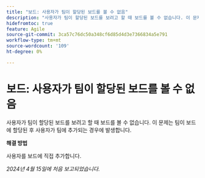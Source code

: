 ```yaml
---
title: "보드: 사용자가 팀이 할당된 보드를 볼 수 없음"
description: "사용자가 팀이 할당된 보드를 보려고 할 때 보드를 볼 수 없습니다. 이 문제는 팀이 보드에 할당된 후 사용자가 팀에 추가되는 경우에 발생합니다."
hidefromtoc: true
feature: Agile
source-git-commit: 3ca57c76dc50a348cf6d85d4d3e7366834a5e791
workflow-type: tm+mt
source-wordcount: '109'
ht-degree: 0%

---
```



# 보드: 사용자가 팀이 할당된 보드를 볼 수 없음

사용자가 팀이 할당된 보드를 보려고 할 때 보드를 볼 수 없습니다. 이 문제는 팀이 보드에 할당된 후 사용자가 팀에 추가되는 경우에 발생합니다.

**해결 방법**

사용자를 보드에 직접 추가합니다.

_2024년 4월 15일에 처음 보고되었습니다._
